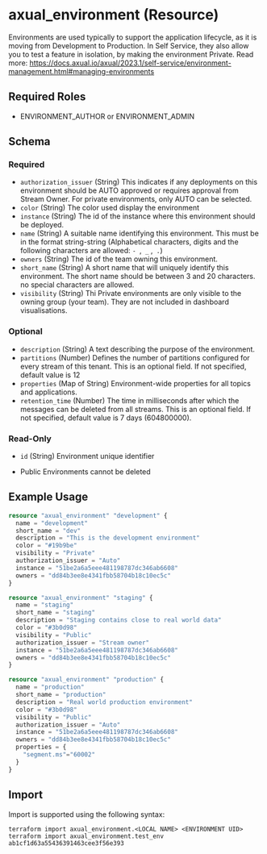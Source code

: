 # axual_environment (Resource)

Environments are used typically to support the application lifecycle, as it is moving from Development to Production.  In Self Service, they also allow you to test a feature in isolation, by making the environment Private. Read more: https://docs.axual.io/axual/2023.1/self-service/environment-management.html#managing-environments

## Required Roles
- ENVIRONMENT_AUTHOR or ENVIRONMENT_ADMIN

<!-- schema generated by tfplugindocs -->
## Schema

### Required

- `authorization_issuer` (String) This indicates if any deployments on this environment should be AUTO approved or requires approval from Stream Owner. For private environments, only AUTO can be selected.
- `color` (String) The color used display the environment
- `instance` (String) The id of the instance where this environment should be deployed.
- `name` (String) A suitable name identifying this environment. This must be in the format string-string (Alphabetical characters, digits and the following characters are allowed: `- `,` _` ,` .`)
- `owners` (String) The id of the team owning this environment.
- `short_name` (String) A short name that will uniquely identify this environment. The short name should be between 3 and 20 characters. no special characters are allowed.
- `visibility` (String) Thi Private environments are only visible to the owning group (your team). They are not included in dashboard visualisations.

### Optional

- `description` (String) A text describing the purpose of the environment.
- `partitions` (Number) Defines the number of partitions configured for every stream of this tenant. This is an optional field. If not specified, default value is 12
- `properties` (Map of String) Environment-wide properties for all topics and applications.
- `retention_time` (Number) The time in milliseconds after which the messages can be deleted from all streams. This is an optional field. If not specified, default value is 7 days (604800000).

### Read-Only

- `id` (String) Environment unique identifier

 - Public Environments cannot be deleted

## Example Usage

```terraform
resource "axual_environment" "development" {
  name = "development"
  short_name = "dev"
  description = "This is the development environment"
  color = "#19b9be"
  visibility = "Private"
  authorization_issuer = "Auto"
  instance = "51be2a6a5eee481198787dc346ab6608"
  owners = "dd84b3ee8e4341fbb58704b18c10ec5c"
}

resource "axual_environment" "staging" {
  name = "staging"
  short_name = "staging"
  description = "Staging contains close to real world data"
  color = "#3b0d98"
  visibility = "Public"
  authorization_issuer = "Stream owner"
  instance = "51be2a6a5eee481198787dc346ab6608"
  owners = "dd84b3ee8e4341fbb58704b18c10ec5c"
}

resource "axual_environment" "production" {
  name = "production"
  short_name = "production"
  description = "Real world production environment"
  color = "#3b0d98"
  visibility = "Public"
  authorization_issuer = "Auto"
  instance = "51be2a6a5eee481198787dc346ab6608"
  owners = "dd84b3ee8e4341fbb58704b18c10ec5c"
  properties = {
    "segment.ms"="60002"
  }
}
```

## Import

Import is supported using the following syntax:

```shell
terraform import axual_environment.<LOCAL NAME> <ENVIRONMENT UID>
terraform import axual_environment.test_env ab1cf1d63a55436391463cee3f56e393
```